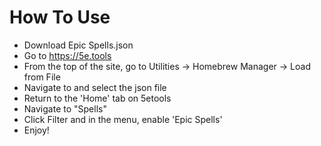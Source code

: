 # How To Use
- Download Epic Spells.json
- Go to https://5e.tools
- From the top of the site, go to Utilities -> Homebrew Manager -> Load from File
- Navigate to and select the json file
- Return to the 'Home' tab on 5etools
- Navigate to "Spells"
- Click Filter and in the menu, enable 'Epic Spells'
- Enjoy!